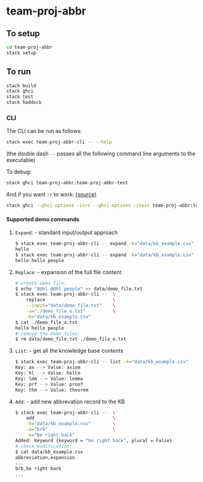 # team-proj-abbr

## To setup

```sh
cd team-proj-abbr
stack setup
```

## To run

```sh
stack build
stack ghci
stack test
stack haddock
```

### CLI

The CLI can be run as follows:

```sh
stack exec team-proj-abbr-cli -- --help
```

(the double dash `--` passes all the following command line arguments to the executable)

To debug:

```sh
stack ghci team-proj-abbr:team-proj-abbr-test
```

And if you want `:r` to work: [(source)](https://stackoverflow.com/questions/39938101/how-to-load-tests-in-ghci-with-stack)

```sh
stack ghci --ghci-options -isrc --ghci-options -itest team-proj-abbr:team-proj-abbr-test
```

#### Supported demo commands

1. `Expand`: - standard input/output approach

    ```bash
    $ stack exec team-proj-abbr-cli -- expand -k="data/kb_example.csv" -a="@@hl"
    hello
    $ stack exec team-proj-abbr-cli -- expand -k="data/kb_example.csv" -a="@@hl @@hl people" 
    hello hello people
    ```

2. `Replace`: - expansion of the full file content

    ```bash
    # create demo file:
    $ echo "@@hl @@hl people" >> data/demo_file.txt
    $ stack exec team-proj-abbr-cli --  \
        replace                         \
        --input="data/demo_file.txt"    \
        -o="./demo_file_o.txt"          \
        -k="data/kb_example.csv"
    $ cat ./demo_file_o.txt
    hello hello people
    # remove the demo files:
    $ rm data/demo_file.txt ./demo_file_o.txt
    ```

3. `List`: - get all the knowledge base contents

    ```bash
    $ stack exec team-proj-abbr-cli -- list -k="data/kb_example.csv"
    Key: ax --> Value: axiom
    Key: hl --> Value: hello
    Key: lmm --> Value: lemma
    Key: prf --> Value: proof
    Key: thm --> Value: theorem
    ```

4. `Add`: - add new abbrevation record to the KB

    ```bash
    $ stack exec team-proj-abbr-cli --  \
        add                             \
        -k="data/kb_example.csv"        \
        -a="brb"                        \
        -e="be right back"
    Added: Keyword {keyword = "be right back", plural = False}
    # check modification:
    $ cat data/kb_example.csv
    abbreviation,expansion
    ...
    brb,be right back
    ...
    ```

